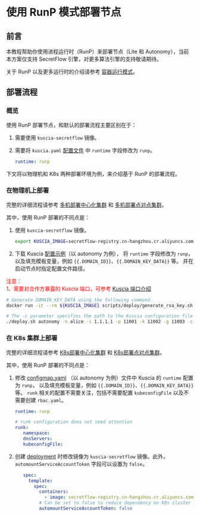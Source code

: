 # 使用 RunP 模式部署节点

## 前言

本教程帮助你使用进程运行时（RunP）来部署节点（Lite 和 Autonomy），当前本方案仅支持 SecretFlow 引擎，对更多算法引擎的支持敬请期待。

关于 RunP 以及更多运行时的介绍请参考 [容器运行模式](../../reference/architecture_cn.md#agent)。

## 部署流程

### 概览

使用 RunP 部署节点，和默认的部署流程主要区别在于：

1. 需要使用 `kuscia-secretflow` 镜像。
2. 需要将 `kuscia.yaml` [配置文件](../kuscia_config_cn.md) 中 `runtime` 字段修改为 `runp`。

    ```yaml
    runtime: runp
    ```

下文将以物理机和 K8s 两种部署环境为例，来介绍基于 RunP 的部署流程。

### 在物理机上部署

完整的详细流程请参考 [多机部署中心化集群](../Docker_deployment_kuscia/deploy_master_lite_cn.md) 和 [多机部署点对点集群](../Docker_deployment_kuscia/deploy_p2p_cn.md)。

其中，使用 RunP 部署的不同点是：

1. 使用 `kuscia-secretflow` 镜像。

   ```bash
   export KUSCIA_IMAGE=secretflow-registry.cn-hangzhou.cr.aliyuncs.com/secretflow/kuscia-secretflow
   ```

2. 下载 Kuscia [配置示例](https://github.com/secretflow/kuscia/blob/main/scripts/templates/kuscia-autonomy.yaml)（以 autonomy 为例），
   将 `runtime` 字段修改为 `runp`，以及填充模板变量，例如 `{{.DOMAIN_ID}}`、`{{.DOMAIN_KEY_DATA}}` 等。 并在启动节点时指定配置文件路径。

<span style="color:red;">注意：<br>
1、需要对合作方暴露的 Kuscia 端口，可参考 [Kuscia 端口介绍](../kuscia_ports_cn.md) </span>

   ```bash
   # Generate DOMAIN_KEY_DATA using the following command
   docker run -it --rm ${KUSCIA_IMAGE} scripts/deploy/generate_rsa_key.sh

   # The -c parameter specifies the path to the Kuscia configuration file
   ./deploy.sh autonomy -n alice -i 1.1.1.1 -p 11001 -k 11002 -g 11003 -c kuscia-autonomy.yaml
   ```

### 在 K8s 集群上部署

完整的详细流程请参考 [K8s部署中心化集群](./K8s_master_lite_cn.md) 和 [K8s部署点对点集群](./K8s_p2p_cn.md)。

其中，使用 RunP 部署的不同点是：

1. 修改 [configmap.yaml](https://github.com/secretflow/kuscia/blob/main/hack/k8s/autonomy/configmap.yaml) （以 autonomy 为例）文件中 Kuscia 的 `runtime` 配置为 `runp`，
   以及填充模板变量，例如 `{{.DOMAIN_ID}}`、`{{.DOMAIN_KEY_DATA}}` 等。 `runk` 相关的配置不需要关注，包括不需要配置 `kubeconfigFile` 以及不需要创建 `rbac.yaml`。

   ```yaml
   runtime: runp

   # runk configuration does not need attention
   runk:
      namespace:
      dnsServers:
      kubeconfigFile:
   ```

3. 创建 [deployment](https://github.com/secretflow/kuscia/blob/main/hack/k8s/autonomy/deployment.yaml) 时修改镜像为 `kuscia-secretflow` 镜像。此外，`automountServiceAccountToken` 字段可以设置为 `false`。

   ```yaml
      spec:
        template:
          spec:
            containers:
              - image: secretflow-registry.cn-hangzhou.cr.aliyuncs.com/secretflow/kuscia-secretflow:latest
            # Can be set to false to reduce dependency on K8s cluster permissions (optional)
            automountServiceAccountToken: false
      ```
